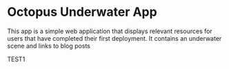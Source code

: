 # Octopus Underwater App

This app is a simple web application that displays relevant resources for users that have completed their first deployment. It contains an underwater scene and links to blog posts

TEST1